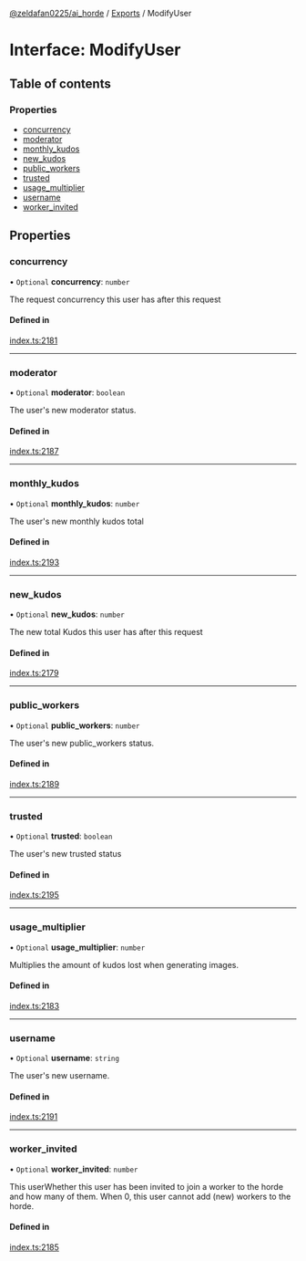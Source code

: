 [@zeldafan0225/ai_horde](../README.md) / [Exports](../modules.md) / ModifyUser

# Interface: ModifyUser

## Table of contents

### Properties

- [concurrency](ModifyUser.md#concurrency)
- [moderator](ModifyUser.md#moderator)
- [monthly\_kudos](ModifyUser.md#monthly_kudos)
- [new\_kudos](ModifyUser.md#new_kudos)
- [public\_workers](ModifyUser.md#public_workers)
- [trusted](ModifyUser.md#trusted)
- [usage\_multiplier](ModifyUser.md#usage_multiplier)
- [username](ModifyUser.md#username)
- [worker\_invited](ModifyUser.md#worker_invited)

## Properties

### concurrency

• `Optional` **concurrency**: `number`

The request concurrency this user has after this request

#### Defined in

[index.ts:2181](https://github.com/ZeldaFan0225/ai_horde/blob/100bbe4/index.ts#L2181)

___

### moderator

• `Optional` **moderator**: `boolean`

The user's new moderator status.

#### Defined in

[index.ts:2187](https://github.com/ZeldaFan0225/ai_horde/blob/100bbe4/index.ts#L2187)

___

### monthly\_kudos

• `Optional` **monthly\_kudos**: `number`

The user's new monthly kudos total

#### Defined in

[index.ts:2193](https://github.com/ZeldaFan0225/ai_horde/blob/100bbe4/index.ts#L2193)

___

### new\_kudos

• `Optional` **new\_kudos**: `number`

The new total Kudos this user has after this request

#### Defined in

[index.ts:2179](https://github.com/ZeldaFan0225/ai_horde/blob/100bbe4/index.ts#L2179)

___

### public\_workers

• `Optional` **public\_workers**: `number`

The user's new public_workers status.

#### Defined in

[index.ts:2189](https://github.com/ZeldaFan0225/ai_horde/blob/100bbe4/index.ts#L2189)

___

### trusted

• `Optional` **trusted**: `boolean`

The user's new trusted status

#### Defined in

[index.ts:2195](https://github.com/ZeldaFan0225/ai_horde/blob/100bbe4/index.ts#L2195)

___

### usage\_multiplier

• `Optional` **usage\_multiplier**: `number`

Multiplies the amount of kudos lost when generating images.

#### Defined in

[index.ts:2183](https://github.com/ZeldaFan0225/ai_horde/blob/100bbe4/index.ts#L2183)

___

### username

• `Optional` **username**: `string`

The user's new username.

#### Defined in

[index.ts:2191](https://github.com/ZeldaFan0225/ai_horde/blob/100bbe4/index.ts#L2191)

___

### worker\_invited

• `Optional` **worker\_invited**: `number`

This userWhether this user has been invited to join a worker to the horde and how many of them. When 0, this user cannot add (new) workers to the horde.

#### Defined in

[index.ts:2185](https://github.com/ZeldaFan0225/ai_horde/blob/100bbe4/index.ts#L2185)

